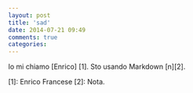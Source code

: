 ```yaml
---
layout: post
title: 'sad'
date: 2014-07-21 09:49
comments: true
categories: 
---
```

Io mi chiamo [Enrico] [1].
Sto usando Markdown [n][2].

[1]: Enrico Francese
[2]: Nota.